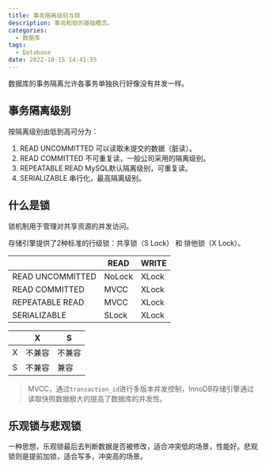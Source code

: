 ```yaml
---
title: 事务隔离级别与锁
description: 事务和锁的基础概念。
categories:
  - 数据库
tags:
  - Database
date: 2022-10-15 14:41:55
---
```


数据库的事务隔离允许各事务单独执行好像没有并发一样。

## 事务隔离级别

按隔离级别由低到高可分为：

1. READ UNCOMMITTED 可以读取未提交的数据（脏读）。
2. READ COMMITTED 不可重复读，一般公司采用的隔离级别。
3. REPEATABLE READ MySQL默认隔离级别，可重复读。
4. SERIALIZABLE 串行化，最高隔离级别。

## 什么是锁

锁机制用于管理对共享资源的并发访问。

存储引擎提供了2种标准的行级锁：共享锁（S Lock） 和 排他锁（X Lock）。

| | READ | WRITE |
|---|---|---|
| READ UNCOMMITTED | NoLock | XLock |
| READ COMMITTED | MVCC | XLock |
| REPEATABLE READ | MVCC | XLock |
| SERIALIZABLE | SLock | XLock |

| | X | S |
|---|---|---|
| X | 不兼容 | 不兼容 |
| S | 不兼容 | 兼容 |

> MVCC，通过`transaction_id`进行多版本并发控制，InnoDB存储引擎通过读取快照数据极大的提高了数据库的并发性。

## 乐观锁与悲观锁

一种思想，乐观锁最后去判断数据是否被修改，适合冲突低的场景，性能好。悲观锁则是提前加锁，适合写多，冲突高的场景。

